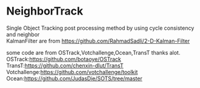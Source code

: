 # NeighborTrack
Single Object Tracking post processing method by using cycle consistency and neighbor  
KalmanFilter are from https://github.com/RahmadSadli/2-D-Kalman-Filter

some code are from OSTrack,Votchallenge,Ocean,TransT thanks alot.
OSTrack:https://github.com/botaoye/OSTrack
TransT:https://github.com/chenxin-dlut/TransT
Votchallenge:https://github.com/votchallenge/toolkit
Ocean:https://github.com/JudasDie/SOTS/tree/master

